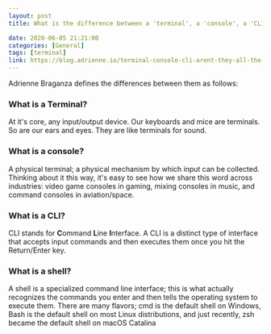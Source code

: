 ```yaml
---
layout: post
title: What is the difference between a 'terminal', a 'console', a 'CLI' and a 'shell'?

date: 2020-06-05 21:21:00
categories: [General]
tags: [terminal]
link: https://blog.adrienne.io/terminal-console-cli-arent-they-all-the-same-thing/
---
```


Adrienne Braganza defines the differences between them as follows:

### What is a Terminal?

At it's core, any input/output device. Our keyboards and mice are terminals. So are our ears and eyes. They are like terminals for sound.

### What is a console?

A physical terminal; a physical mechanism by which input can be collected. Thinking about it this way, it's easy to see how we share this word across industries: video game consoles in gaming, mixing consoles in music, and command consoles in aviation/space.

### What is a CLI?

CLI stands for  **C**ommand  **L**ine  **I**nterface. A CLI is a distinct type of interface that accepts input commands and then executes them once you hit the Return/Enter key.

### What is a shell?

A shell is a specialized command line interface; this is what actually recognizes the commands you enter and then tells the operating system to execute them. There are many flavors; cmd is the default shell on Windows, Bash is the default shell on most Linux distributions, and just recently, zsh became the default shell on macOS Catalina
